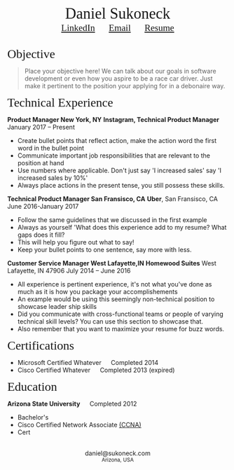 
<center><span style="font-family:Didot; font-size:2.5em;">   
   Daniel Sukoneck
   </span></center>
<center><span style="font-family:Didot; font-size:1.5em;">
   <a href="https://www.sukoneck.com" target="_blank">LinkedIn</a>
   &nbsp;&nbsp;&nbsp;&nbsp;
   <a href="mailto:daniel@sukoneck.com">Email</a>
   &nbsp;&nbsp;&nbsp;&nbsp;
   <a href="https://resume.sukoneck.com">Resume</a>
   </span></center>
<br />



<span style="font-family:Didot; font-size:2em;">Objective</span>

> Place your objective here! We can talk about our goals in software development or even how you aspire to be a race car driver. Just make it pertinent to the position your applying for in a debonaire way. 

<span style="font-family:Didot; font-size:2em;">Technical Experience</span>
<br />


**Product Manager New York, NY**
**Instagram, Technical Product Manager**               January 2017 – Present
 * Create bullet points that reflect action, make the action word the first word in the bullet point
 * Communicate important job responsibilities that are relevant to the position at hand
 * Use numbers where applicable. Don't just say 'I increased sales' say 'I increased sales by 10%'
 * Always place actions in the present tense, you still possess these skills.

**Technical Product Manager San Fransisco, CA**
**Uber**, San Fransisco, CA        June 2016-January 2017
 * Follow the same guidelines that we discussed in the first example
 * Always as yourself 'What does this experience add to my resume? What gaps does it fill?
 * This will help you figure out what to say!
 * Keep your bullet points to one sentence, say more with less.

**Customer Service Manager West Lafayette,IN**
**Homewood Suites** West Lafayette, IN 47906   July 2014 – June 2016
 * All experience is pertinent experience, it's not what you've done as much as it is how you package your accomplishements
 * An example would be using this seemingly non-technical position to showcase leader ship skills
 * Did you communicate with cross-functional teams or people of varying technical skill levels? You can use this section to showcase that.
 * Also remember that you want to maximize your resume for buzz words. 

<span style="font-family:Didot; font-size:2em;">Certifications</span>
<br />

 * Microsoft Certified Whatever &emsp; Completed 2014
 * Cisco Certified Whatever &emsp; Completed 2013 (expired)

<span style="font-family:Didot; font-size:2em;">Education</span>
<br />

**Arizona State University** &emsp; Completed 2012 

 * Bachelor's
 * Cisco Certified Network Associate <a href="https://www.youracclaim.com/badges/54a8a8a7-9309-4cef-9ae5-beffef77e117/public_url">(CCNA)</a>
 * Cert



<footer>
   <br />
   <center>daniel@sukoneck.com<br /><small>Arizona, USA</small></center>
   <br />
</footer>
